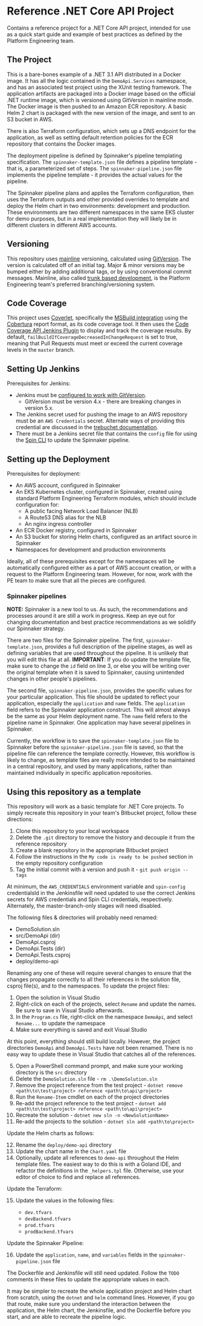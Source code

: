# Reference .NET Core API Project

Contains a reference project for a .NET Core API project, intended for use as a quick start guide and example of best practices as defined by the Platform Engineering team.

## The Project

This is a bare-bones example of a .NET 3.1 API distributed in a Docker image. It has all the logic contained in the `DemoApi.Services` namespace, and has an associated test project using the XUnit testing framework. The application artifacts are packaged into a Docker image based on the official .NET runtime image, which is versioned using GitVersion in mainline mode. The Docker image is then pushed to an Amazon ECR repository. A basic Helm 2 chart is packaged with the new version of the image, and sent to an S3 bucket in AWS. 

There is also Terraform configuration, which sets up a DNS endpoint for the application, as well as setting default retention policies for the ECR repository that contains the Docker images.

The deployment pipeline is defined by Spinnaker's pipeline templating specification. The `spinnaker-template.json` file defines a pipeline template - that is, a parameterized set of steps. The `spinnaker-pipeline.json` file implements the pipeline template - it provides the actual values for the pipeline.

The Spinnaker pipeline plans and applies the Terraform configuration, then uses the Terraform outputs and other provided overrides to template and deploy the Helm chart in two environments: development and production. These environments are two different namespaces in the same EKS cluster for demo purposes, but in a real implementation they will likely be in different clusters in different AWS accounts.

## Versioning

This repository uses [mainline](https://gitversion.net/docs/reference/versioning-modes/mainline-development) versioning, calculated using [GitVersion](https://github.com/GitTools/GitVersion). The version is calculated off of an initial tag. Major & minor versions may be bumped either by adding additional tags, or by using conventional commit messages. Mainline, also called [trunk based development](https://trunkbaseddevelopment.com/), is the Platform Engineering team's preferred branching/versioning system.

## Code Coverage

This project uses [Coverlet](https://github.com/tonerdo/coverlet), specifically the [MSBuild integration](https://github.com/tonerdo/coverlet/blob/master/Documentation/MSBuildIntegration.md) using the [Cobertura](https://github.com/cobertura/cobertura) report format, as its code coverage tool. It then uses the [Code Coverage API Jenkins Plugin](https://jenkins.io/blog/2018/08/17/code-coverage-api-plugin-1/) to display and track the coverage results. By default, `failBuildIfCoverageDecreasedInChangeRequest` is set to true, meaning that Pull Requests must meet or exceed the current coverage levels in the `master` branch.

## Setting Up Jenkins

Prerequisites for Jenkins:

* Jenkins must be [configured to work with GitVersion](https://confluence.hyland.com/x/VQeX).  
  * GitVersion must be version 4.x - there are breaking changes in version 5.x. 
* The Jenkins secret used for pushing the image to an AWS repository must be an `AWS Credentials` secret. Alternate ways of providing this credential are discussed in the [trebuchet documentation](https://github.com/HylandSoftware/trebuchet).
* There must be a Jenkins secret file that contains the `config` file for using the [Spin CLI](https://www.spinnaker.io/setup/spin/) to update the Spinnaker pipeline.

## Setting up the Deployment

Prerequisites for deployment:

* An AWS account, configured in Spinnaker
* An EKS Kubernetes cluster, configured in Spinnaker, created using standard Platform Engineering Terraform modules, which should include configuration for:
  * A public facing Network Load Balancer (NLB)
  * A Route53 DNS alias for the NLB
  * An nginx ingress controller
* An ECR Docker registry, configured in Spinnaker
* An S3 bucket for storing Helm charts, configured as an artifact source in Spinnaker
* Namespaces for development and production environments

Ideally, all of these prerequisites except for the namespaces will be automatically configured either as a part of AWS account creation, or with a request to the Platform Engineering team. However, for now, work with the PE team to make sure that all the pieces are configured. 

### Spinnaker pipelines

**NOTE:** Spinnaker is a new tool to us. As such, the recommendations and processes around it are still a work in progress. Keep an eye out for changing documentation and best practice recommendations as we solidify our Spinnaker strategy.

There are two files for the Spinnaker pipeline. The first, `spinnaker-template.json`, provides a full description of the pipeline stages, as well as defining variables that are used throughout the pipeline. It is unlikely that you will edit this file at all. **IMPORTANT**: If you do update the template file, make sure to change the `id` field on line 3, or else you will be writing over the original template when it is saved to Spinnaker, causing unintended changes in other people's pipelines. 

The second file, `spinnaker-pipeline.json`, provides the specific values for your particular application. This file should be updated to reflect your application, especially the `application` and `name` fields. The `application` field refers to the Spinnaker application construct. This will almost always be the same as your Helm deployment name. The `name` field refers to the pipeline name in Spinnaker. One application may have several pipelines in Spinnaker. 

Currently, the workflow is to save the `spinnaker-template.json` file to Spinnaker before the `spinnaker-pipeline.json` file is saved, so that the pipeline file can reference the template correctly. However, this workflow is likely to change, as template files are really more intended to be maintained in a central repository, and used by many applications, rather than maintained individually in specific application repositories. 

## Using this repository as a template

This repository will work as a basic template for .NET Core projects. To simply recreate this repository in your team's Bitbucket project, follow these directions:

1. Clone this repository to your local workspace
2. Delete the `.git` directory to remove the history and decouple it from the reference repository
3. Create a blank repository in the appropriate Bitbucket project 
4. Follow the instructions in the `My code is ready to be pushed` section in the empty repository configuration
5. Tag the initial commit with a version and push it - `git push origin --tags`

At minimum, the `AWS_CREDENTIALS` environment variable and `spin-config` credentialsId in the Jenkinsfile will need updated to use the correct Jenkins secrets for AWS credentials and Spin CLI credentials, respectively. Alternately, the master-branch-only stages will need disabled.

The following files & directories will probably need renamed:

* DemoSolution.sln
* src/DemoApi (dir)
* DemoApi.csproj
* DemoApi.Tests (dir)
* DemoApi.Tests.csproj
* deploy/demo-api

Renaming any one of these will require several changes to ensure that the changes propagate correctly to all their references in the solution file, csproj file(s), and to the namespaces. To update the project files:

1. Open the solution in Visual Studio
2. Right-click on each of the projects, select `Rename` and update the names. Be sure to save in Visual Studio afterwards.
3. In the `Program.cs` file, right-click on the namespace `DemoApi`, and select `Rename...` to update the namespace
4. Make sure everything is saved and exit Visual Studio

At this point, everything should still build locally. However, the project directories `DemoApi` and `DemoApi.Tests` have not been renamed. There is no easy way to update these in Visual Studio that catches all of the references. 

5. Open a PowerShell command prompt, and make sure your working directory is the `src` directory
6. Delete the `DemoSolution.sln` file - `rm .\DemoSolution.sln`
7. Remove the project reference from the test project - `dotnet remove <path\to\test\project> reference <path\to\api\project>`
8. Run the `Rename-Item` cmdlet on each of the project directories
9. Re-add the project reference to the test project - `dotnet add <path\to\test\project> reference <path\to\api\project>`
10. Recreate the solution - `dotnet new sln -n <NewSolutionName>`
11. Re-add the projects to the solution - `dotnet sln add <path\to\project>`

Update the Helm charts as follows:

12. Rename the `deploy/demo-api` directory
13. Update the chart name in the `Chart.yaml` file
14. Optionally, update all references to `demo-api` throughout the Helm template files. The easiest way to do this is with a Goland IDE, and refactor the definitions in the `_helpers.tpl` file. Otherwise, use your editor of choice to find and replace all references.

Update the Terraform:

15. Update the values in the following files:

    * `dev.tfvars`
    * `devBackend.tfvars`
    * `prod.tfvars`
    * `prodBackend.tfvars`

Update the Spinnaker Pipeline:

16. Update the `application`, `name`, and `variables` fields in the `spinnaker-pipeline.json` file

The Dockerfile and Jenkinsfile will still need updated. Follow the `TODO` comments in these files to update the appropriate values in each. 

It may be simpler to recreate the whole application project and Helm chart from scratch, using the `dotnet` and `helm` command lines. However, if you go that route, make sure you understand the interaction between the application, the Helm chart, the Jenkinsfile, and the Dockerfile before you start, and are able to recreate the pipeline logic. 